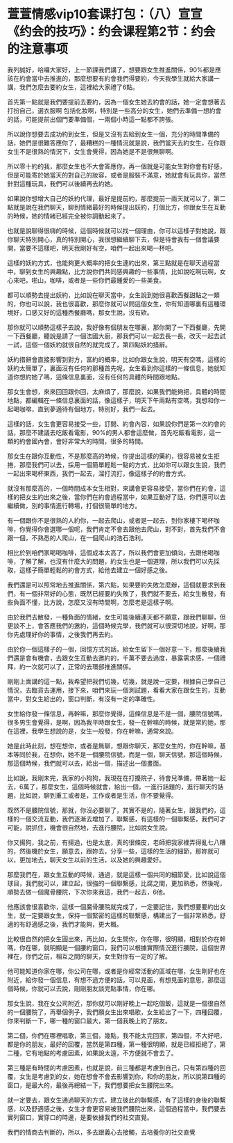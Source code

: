 # 萱萱情感vip10套课打包：（八）宣宣《约会的技巧》：约会课程第2节：约会的注意事项

我列誠好，哈囉大家好，上一節課我們講了，想要跟女生推進關係，90%都是應該在約會當中去推進的，那麼想要有約會我們得要約，今天我學生就給大家講一講，我們怎麼去要約女生，這裡給大家禮了6點。

首先第一點就是我們要提前去要約，因為一個女生她去約會的話，她一定會想著去打扮自己，選衣服啊 包括化妝啊，特別是一些高分的女生，她們去準備一想約會的話，可能提前出個門要準備個，一兩個小時這一點都不誇張。

所以說你想要去成功約到女生，但是又沒有去給到女生一個，充分的時間準備的話，她們是很難答應你了，最糟糕的一種情況就是說，我們當天去約女生，在你跟女生不是很熟的情況下，女生會覺得，因為她是不是很無聊啊。

所以零十約的我，那麼女生也不大會答應你，再一個就是可能女生對你會有好感，但是可能寄於她當天的對自己的妝容，或者是服裝不滿意，她就會有玩具你，當然針對這種玩具，我們可以後續再去約她。

如果說你想增大自己的妖約代理，最好是提前約，那麼提前一兩天就可以了，第二點就是說在我們聊天，聊到情緒最好的時候提出妖約，打個比方，你跟女生在互動的時候，她的情緒已經完全被你調動起來了。

也就是說聊得很嗨的時候，這個時候就可以找一個理由，你可以這樣子對她說，跟你聊天特別開心，真的特別開心，我很想繼續聊下去，但是待會我有一個會議要開，當要不這樣吧，明天我剛好有空，咱們一起出來喝一杯吧。

這樣的妖約方式，也能夠更大概率的把女生連約出來，第三點就是在聊天過程當中，聊到女生的興趣點，比方說你們共同感興趣的一些事情，比如說吃啊玩啊，女心來吧，啪山，咖啡，或者是一些你們最鍾愛的一些美食。

都可以順勢去提出妖約，比如說在聊天當中，女生說到她很喜歡西餐甜點之一類的，你也可以說，我也很喜歡，那麼你就可以問這個女生，你有知道哪裏有這種環境好，口感又好的這種西餐廳嗎，那女生說，沒有欸。

那你就可以順勢這樣子去說，我好像有個朋友在哪裏，那你開了一下西餐廳，先開一下西餐廳，聽說是請了一個法國大廚，那我們可以一起去長一長，改天一起去試一試，這個一個妖約就很自然的就完成了，第四點妖約措辭。

妖約措辭會直接影響到對方，富約的概率，比如你跟女生說，明天有空嗎，這樣的妖約太簡單了，裏面沒有任何的那種首先呢，女生看到你這樣的一條信息，她就知道你想約她了嗎，這條信息裏面，沒有任何的具體的時間跟地點。

那女生會想，來來回回跟你回，太麻煩了，那麼說，如果我們能夠把，具體的時間地點，都編輯在一條信息裏面的話，像這樣子，明天下午兩點有空嗎，我想和你一起喝咖啡，直到夢適待有個地方，特別好，我們一起去。

這樣的話，女生會更容易接受一些，訂閱、約會內容，如果說你們是第一次約會的話，那麼不建議去吃飯看電影，90%的男人都會這麼做，首先吃飯看電影，這一類的約會國內會，會好非常大的時間，很多的時間。

那女生在跟你互動性，不是那麼高的時候，你提出這樣的藥約，很容易被女生拒捲，那麼我們可以去，採用一個簡單輕鬆一點的方式，比如你可以跟女生說，我們一起出來喝杯東西，我們一起去，溜打流打，像這樣子的約會方式。

就沒有那麼高的，一個時間成本女生相對，來講會更容易接受，當你們在約會，這樣的把女生約出來之後，當你們在約會過程當中，如果互動好了話，你們還可以去繼續做，別的事情進行轉場，打個很簡單的地方。

有一個跟你不是很熟的人約你，一起去爬山，或者是一起去，到你家樓下喝杯咖啡，你覺得你會選哪一個呢，我們肯定不會去跟他去爬山，對不對，首先我們不會跟一個，不熟悉的人爬山，在一個爬山的浩石浩利。

相比於到咱們家喝喝咖啡，這個成本太高了，所以我們會更加傾向，去跟他喝咖啡，了解了解，也沒有什麼大的問題，約女生也是一個道理，所以我們可以先採取，這樣子簡單輕鬆的約會方式，給他去建立一個好感之後。

我們還是可以照常地去推進關係，第六點，如果要約失敗怎麼辦，這個就要求到我們，有一個非常好的心態，既然已經要約失敗了，我們就不要去，給女生散發，有些負面不懂，比方說，怎麼又沒有時間啊，怎麼老是這樣子啊。

由於我們去散發，一種負面的情緒，女生可能後續連天都不願意，跟我們聊聊，但更談不上，會答應我們的邀約，這個時候完學，我們就可以很深切地說，好啊，那你先處理好你的事情，之後我們再去約。

由於你一個這樣子的一個，回憶方式的話，給女生留下一個好意一下，那麼後續我們還是會有機會，去跟女生互動去邀約的，千萬不要去過度，暴露需求感，一個禮拜，約一次就可以了，正常的去環部推進關係。

剛剛上面講的這一點，我希望把我們切幾，切幾，就是說一定要，根據自己學自己情況，去臨貨去運用，接下來，咱們來玩一個測試題，看看大家在跟女生的，互動當中，對女生給出的，窗口判斷，有沒有一定的準確性。

女生給你發一條信息，再幹嘛，那麼你覺得，這條信息是不是一個，腰院信號嗎，很多男生會覺得，是啊，因為我平時跟女生，發一在幹嘛的時候，就是常約她，那在這裡，我學生想說的是，女生一般發，你在幹嘛，通常來說。

她是此時此刻，想在想你，或者是無聊，想跟你聊天，那麼女生的，你在幹嘛，基本等同於我，在想你，她不是一個腰院信號，而是一個，聊天信號，那這個時候，那這個時候，我們就可以去，給出一個，描述出一個畫面。

比如說，我剛未完，我家的小狗狗，我現在在打擾院子，待會兒準備，帶著她一起去，6萬了，那麼女生，這個時候就會，給出一個，一進行話題的，進行聊天的話題，比如說，聊到重工或者是，工作或者是生活，你不要覺得。

既然不是腰院信號，那就，你沒必要聊了，其實不是的，隨著女生，跟我們的，這樣的一個交流互動，我們逐漸去增加了，聯繫感，有這樣的一個聯繫感，我們可才可能，說抓住，機會很自然地，去進行腰院，比如說女生說。

你又揚狗，我之前，有揚過，也是太底，真的很條皮，老師把我家裡弄得亂七八糟的，然後機於女生，願意去，跟妳去，分享一些，這樣的生活的細節，那妳就可以，更加地去，聊天女生以前的生活，以及她的興趣愛好。

那麼我們在，跟女生互動的時候，通過，就是這樣一個共同的細節愛，比如說這個球目，我們就可以，建立起，很強的一個聯繫感，比腐之間，更加熟悉，然後呢，順勢去做一個魔骨腰院，下次你來我這，我們一起去，6他。

他應該會很喜歡你，這樣一個魔骨腰院就完成了，一定要記住，我們想要要約出女生，就一定要跟女生，保持一個緊密的這樣的聯繫感，構建出了一個非常熟悉，舒適的有舒適感之後，我們才能夠，更大概。

比較很自然的把女生圓出來，再比如，女生問你，你在哪，很明顯，相對於你在幹嗎，你在哪，就明顯是一個腰約窗口，我們可以根據實際情況進行腰院，這個世界裡在，你們之前，相互之間的聊天，女生對你有一定的了解。

他可能知道你家在哪，你公司在哪，或者是你經常活動的區域在哪，女生剛好也在附近，給你發一個信息，有想不過方便的話，可以見面，有想見面的意思，那麼這個時候，你就可以去說，剛剛朋友談完點事情，你在哪。

那女生說，我在女公司附近，那你就可以剛好晚上一起吃個飯，這就是一個很自然的一個腰院了，再舉個例子，我們願女生出來唱歌，女生給出了一下，四種回覆，你來判斷一下，哪一種的窗口最大，第一個我晚上約了朋友。

第二個，你們在哪裡唱歌，第三個，幾點，我不能太完回家，第四個，不大好吧，都是你的朋友，最好的回覆，當然是第四種，第一種很明顯，就是已經拒絕了，第二種，它有地點的考慮因素，如果說太遠，不方便就不會去了。

第三種是有時間的考慮因素，也就是說，前三種都是考慮到自己，只有第四種的回覆，女生是考慮到的女，她在想會不會去影響到你，和你的朋友，所以說第四種的窗口，是最大的，最後再總結一下，我們想要把女生腰院出來。

就一定要去，跟女生通過聊天的方式，建立彼此的聯繫感，有了這樣的身後的聯繫感，以及舒適感之後，女生才會更容易被我們腰院出來，這個過程當中，我們要去實列窗口，實穿口的時邊，是要依據我們的社交直覺。

我們的情商去判斷的，所以，多去跟義心去接觸，去培養你的社交直覺